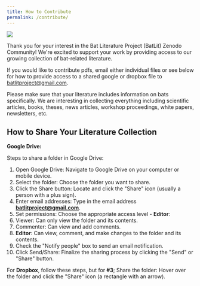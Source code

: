 ```yaml
---
title: How to Contribute
permalink: /contribute/
---
```


![](../assets/simmons-collaborating.jpg)

Thank you for your interest in the Bat Literature Project (BatLit) Zenodo Community! We're excited to support your work by providing access to our growing collection of bat-related literature.


If you would like to contribute pdfs, email either individual files or see below for how to provide access to a shared google or dropbox file to batlitproject@gmail.com.

Please make sure that your literature includes information on bats specifically. We are interesting in collecting everything including scientific articles, books, theses, news articles, workshop proceedings, white papers, newsletters, etc. 

## How to Share Your Literature Collection

**Google Drive:**

Steps to share a folder in Google Drive:

1. Open Google Drive: Navigate to Google Drive on your computer or mobile device. 
1. Select the folder: Choose the folder you want to share. 
1. Click the Share button: Locate and click the "Share" icon (usually a person with a plus sign). 
1. Enter email addresses: Type in the email address **batlitproject@gmail.com**. 
1. Set permissions: Choose the appropriate access level - **Editor**:
  1. Viewer: Can only view the folder and its contents. 
  1. Commenter: Can view and add comments. 
  1. **Editor**: Can view, comment, and make changes to the folder and its contents. 
1. Check the "Notify people" box to send an email notification. 
1. Click Send/Share: Finalize the sharing process by clicking the "Send" or "Share" button.

For **Dropbox**, follow these steps, but for **#3**;
Share the folder: Hover over the folder and click the "Share" icon (a rectangle with an arrow).





